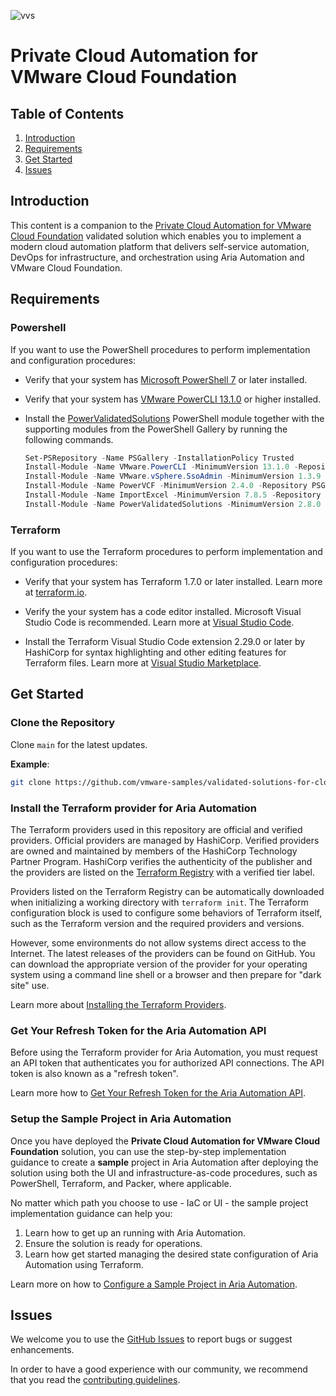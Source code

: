 ![vvs](../icon.png)

# Private Cloud Automation for VMware Cloud Foundation

## Table of Contents

1. [Introduction](#introduction)
2. [Requirements](#requirements)
3. [Get Started](#get-started)
4. [Issues](#issues)

## Introduction

This content is a companion to the [Private Cloud Automation for VMware Cloud Foundation](https://core.vmware.com/private-cloud-automation-vmware-cloud-foundation) validated solution which enables you to implement a modern cloud automation platform that delivers self-service automation, DevOps for infrastructure, and orchestration using Aria Automation and VMware Cloud Foundation.

## Requirements

### Powershell

If you want to use the PowerShell procedures to perform implementation and configuration procedures:

* Verify that your system has [Microsoft PowerShell 7](https://docs.microsoft.com/en-us/powershell/) or later installed.

* Verify that your system has [VMware PowerCLI 13.1.0](https://code.vmware.com/web/tool/13.1.0/vmware-powercli) or higher installed.

* Install the [PowerValidatedSolutions](https://github.com/vmware-samples/power-validated-solutions-for-cloud-foundation) PowerShell module together with the supporting modules from the PowerShell Gallery by running the following commands.

    ```powershell
    Set-PSRepository -Name PSGallery -InstallationPolicy Trusted
    Install-Module -Name VMware.PowerCLI -MinimumVersion 13.1.0 -Repository PSGallery
    Install-Module -Name VMware.vSphere.SsoAdmin -MinimumVersion 1.3.9 -Repository PSGallery
    Install-Module -Name PowerVCF -MinimumVersion 2.4.0 -Repository PSGallery
    Install-Module -Name ImportExcel -MinimumVersion 7.8.5 -Repository PSGallery
    Install-Module -Name PowerValidatedSolutions -MinimumVersion 2.8.0 -Repository PSGallery
    ```

### Terraform

If you want to use the Terraform procedures to perform implementation and configuration procedures:

* Verify that your system has Terraform 1.7.0 or later installed. Learn more at [terraform.io](https://terraform.io).

* Verify the your system has a code editor installed. Microsoft Visual Studio Code is recommended. Learn more at [Visual Studio Code](https://code.visualstudio.com/).

* Install the Terraform Visual Studio Code extension 2.29.0 or later by HashiCorp for syntax highlighting and other editing features for Terraform files. Learn more at [Visual Studio Marketplace](https://marketplace.visualstudio.com/items?itemName=HashiCorp.terraform).

## Get Started

### Clone the Repository

Clone `main` for the latest updates.

**Example**:

```bash
git clone https://github.com/vmware-samples/validated-solutions-for-cloud-foundation.git
```

### Install the Terraform provider for Aria Automation

The Terraform providers used in this repository are official and verified providers. Official providers are managed by HashiCorp. Verified providers are owned and maintained by members of the HashiCorp Technology Partner Program. HashiCorp verifies the authenticity of the publisher and the providers are listed on the [Terraform Registry](https://registry.terraform.io) with a verified tier label.

Providers listed on the Terraform Registry can be automatically downloaded when initializing a working directory with `terraform init`. The Terraform configuration block is used to configure some behaviors of Terraform itself, such as the Terraform version and the required providers and versions.

However, some environments do not allow systems direct access to the Internet. The latest releases of the providers can be found on GitHub. You can download the appropriate version of the provider for your operating system using a command line shell or a browser and then prepare for "dark site" use.

Learn more about [Installing the Terraform Providers](docs/install-terraform-providers/README.md).

### Get Your Refresh Token for the Aria Automation API

Before using the Terraform provider for Aria Automation, you must request an API token that authenticates you for authorized API connections. The API token is also known as a "refresh token".

Learn more how to [Get Your Refresh Token for the Aria Automation API](docs/refresh-token/README.md).

### Setup the Sample Project in Aria Automation

Once you have deployed the **Private Cloud Automation for VMware Cloud Foundation** solution, you can use the  step-by-step implementation guidance to create a **sample** project in Aria Automation after deploying the solution using both the UI and infrastructure-as-code procedures, such as PowerShell, Terraform, and Packer, where applicable.

No matter which path you choose to use - IaC or UI - the sample project implementation guidance can help you:

1. Learn how to get up an running with Aria Automation.
2. Ensure the solution is ready for operations.
3. Learn how get started managing the desired state configuration of Aria Automation using Terraform.

Learn more on how to [Configure a Sample Project in Aria Automation](docs/sample-project/README.md).

## Issues

We welcome you to use the [GitHub Issues](https://github.com/vmware-samples/validated-solutions-for-cloud-foundation/issues) to report bugs or suggest enhancements.

In order to have a good experience with our community, we recommend that you read the [contributing guidelines](../CONTRIBUTING.md).
